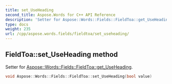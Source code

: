```yaml
---
title: set_UseHeading
second_title: Aspose.Words for C++ API Reference
description: 'Setter for Aspose::Words::Fields::FieldToa::get_UseHeading.'
type: docs
weight: 235
url: /cpp/aspose.words.fields/fieldtoa/set_useheading/
---
```

## FieldToa::set_UseHeading method


Setter for [Aspose::Words::Fields::FieldToa::get_UseHeading](../get_useheading/).

```cpp
void Aspose::Words::Fields::FieldToa::set_UseHeading(bool value)
```

